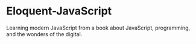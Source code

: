 # Eloquent-JavaScript
Learning modern JavaScript from a book about JavaScript, programming, and the wonders of the digital. 
